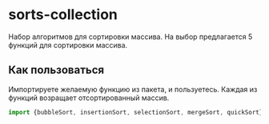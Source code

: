 # sorts-collection
Набор алгоритмов для сортировки массива. На выбор предлагается 5 функций для сортировки массива.
## Как пользоваться
Импортируете желаемую функцию из пакета, и пользуетесь. Каждая из функций возращает отсортированный массив.
``` TypeScript
import {bubbleSort, insertionSort, selectionSort, mergeSort, quickSort} from 'sorts-collection'
```
